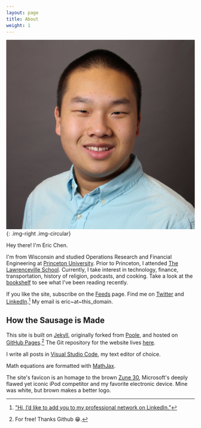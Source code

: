 ```yaml
---
layout: page
title: About
weight: 1
---
```


![Eric Chen headshot](/assets/2015/01/eric-chen.jpg){: .img-right .img-circular}

Hey there! I'm Eric Chen.

I'm from Wisconsin and studied Operations Research and Financial Engineering at [Princeton University][pu]. Prior to Princeton, I attended [The Lawrenceville School][lv]. Currently, I take interest in technology, finance, transportation, history of religion, podcasts, and cooking. Take a look at the [bookshelf][bookshelf] to see what I've been reading recently.

If you like the site, subscribe on the [Feeds][feeds] page. Find me on [Twitter][twitter] and [LinkedIn][linkedin].[^1] My email is eric~at~this_domain.

[pu]: https://www.princeton.edu

[lv]: https://www.lawrenceville.org

[bookshelf]: http://ericjwdchen.org/bookshelf
[twitter]: https://twitter.com/ericjwdchen
[linkedin]: https://www.linkedin.com/in/ericjwdchen

[feeds]: https://ericjwdchen.org/feeds/

## How the Sausage is Made

This site is built on [Jekyll][jekyll], originally forked from [Poole][poole], and hosted on [GitHub Pages][gp].[^2] The Git repository for the website lives [here][repo].

I write all posts in [Visual Studio Code][vscode], my text editor of choice.

Math equations are formatted with [MathJax][mj].

The site's favicon is an homage to the brown [Zune 30][Zune 30], Microsoft's deeply flawed yet iconic iPod competitor and my favorite electronic device. Mine was white, but brown makes a better logo.

[jekyll]: https://jekyllrb.com
[poole]: http://getpoole.com
[gp]: https://pages.github.com
[repo]: https://github.com/ericjwdchen/ericjwdchen.github.io

[vscode]: https://code.visualstudio.com

[mj]: https://www.mathjax.org

[Zune 30]: https://en.wikipedia.org/wiki/Zune_30

[^1]: ["Hi, I’d like to add you to my professional network on LinkedIn.”](http://www.newyorker.com/cartoons/issue-cartoons/cartoons-from-the-october-5-2015-issue)

[^2]: For free! Thanks Github 😁.